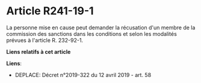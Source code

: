 # Article R241-19-1

La personne mise en cause peut demander la récusation d'un membre de la commission des sanctions dans les conditions et selon
les modalités prévues à l'article R. 232-92-1.

**Liens relatifs à cet article**

**Liens**:

  - DEPLACE: Décret n°2019-322 du 12 avril 2019 - art. 58
